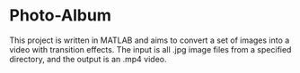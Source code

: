 # Photo-Album
This project is written in MATLAB and aims to convert a set of images into a video with transition effects. The input is all .jpg image files from a specified directory, and the output is an .mp4 video. 
